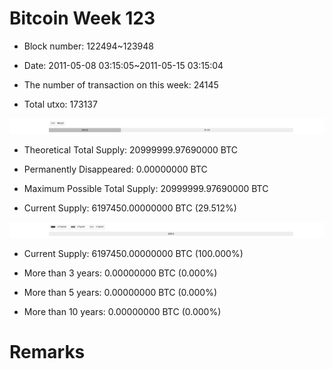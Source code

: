 # Bitcoin Week 123

- Block number: 122494~123948

- Date: 2011-05-08 03:15:05~2011-05-15 03:15:04

- The number of transaction on this week: 24145

- Total utxo: 173137

![](../images/mined_week123.png)

- Theoretical Total Supply: 20999999.97690000 BTC

- Permanently Disappeared: 0.00000000 BTC

- Maximum Possible Total Supply: 20999999.97690000 BTC

- Current Supply: 6197450.00000000 BTC (29.512%)

![](../images/year_week123.png)


- Current Supply: 6197450.00000000 BTC (100.000%)

- More than 3 years: 0.00000000 BTC (0.000%)

- More than 5 years: 0.00000000 BTC (0.000%)

- More than 10 years: 0.00000000 BTC (0.000%)

# Remarks

